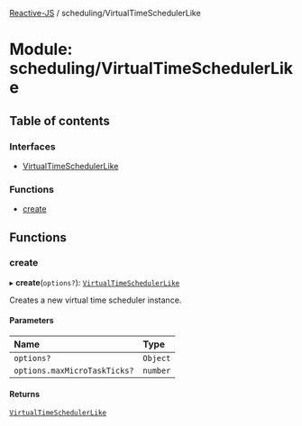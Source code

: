 [Reactive-JS](../README.md) / scheduling/VirtualTimeSchedulerLike

# Module: scheduling/VirtualTimeSchedulerLike

## Table of contents

### Interfaces

- [VirtualTimeSchedulerLike](../interfaces/scheduling_VirtualTimeSchedulerLike.VirtualTimeSchedulerLike.md)

### Functions

- [create](scheduling_VirtualTimeSchedulerLike.md#create)

## Functions

### create

▸ **create**(`options?`): [`VirtualTimeSchedulerLike`](../interfaces/scheduling_VirtualTimeSchedulerLike.VirtualTimeSchedulerLike.md)

Creates a new virtual time scheduler instance.

#### Parameters

| Name | Type |
| :------ | :------ |
| `options?` | `Object` |
| `options.maxMicroTaskTicks?` | `number` |

#### Returns

[`VirtualTimeSchedulerLike`](../interfaces/scheduling_VirtualTimeSchedulerLike.VirtualTimeSchedulerLike.md)

